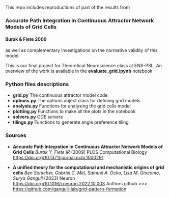 This repo includes reproductions of part of the results from 

### Accurate Path Integration in Continuous Attractor Network Models of Grid Cells 
#### Burak & Fiete 2009

as well as complementary investigations on the normative validity of this model. 

This is our final project for Theoretical Neuroscience class at ENS-PSL. An overview of the work is available in the **evaluate_grid.ipynb** notebook


### Python files descriptions
- **grid.py** The continuous attractor model code
- **options.py** The options object class for defining grid models
- **analysis.py** Functions for analysing the grid cells model
- **plotting.py** Functions to make all the plots in the notebook
- **solvers.py** ODE solvers
- **tilings.py** Functions to generate angle preference tiling


### Sources
- **Accurate Path Integration in Continuous Attractor Network Models of Grid Cells**
*Burak Y, Fiete IR* (2009) PLOS Computational Biology https://doi.org/10.1371/journal.pcbi.1000291

- **A unified theory for the computational and mechanistic origins of grid cells** 
*Ben Sorscher, Gabriel C. Mel, Samuel A. Ocko, Lisa M. Giocomo, Surya Ganguli* (2023) Neuron  https://doi.org/10.1016/j.neuron.2022.10.003
Authors github >>> https://github.com/ganguli-lab/grid-pattern-formation


